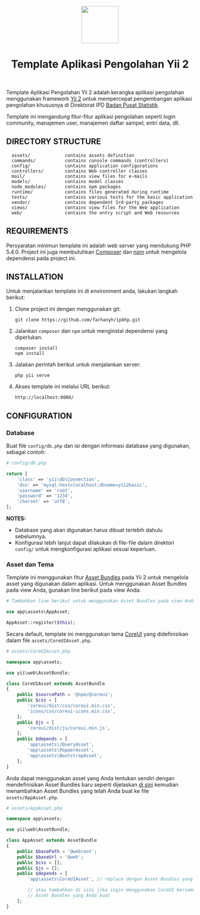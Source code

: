 <p align="center">
    <a href="https://github.com/yiisoft" target="_blank">
        <img src="https://avatars0.githubusercontent.com/u/993323" height="100px">
    </a>
    <h1 align="center">Template Aplikasi Pengolahan Yii 2</h1>
    <br>
</p>

Template Aplikasi Pengolahan Yii 2 adalah kerangka aplikasi pengolahan menggunakan framework [Yii 2](http://www.yiiframework.com/) untuk mempercepat pengembangan aplikasi pengolahan khususnya di Direktorat IPD [Badan Pusat Statistik](https://bps.go.id/).

Template ini mengandung fitur-fitur aplikasi pengolahan seperti login community, manajemen user, manajemen daftar sampel, entri data, dll.

<!-- [![Latest Stable Version](https://img.shields.io/packagist/v/yiisoft/yii2-app-basic.svg)](https://packagist.org/packages/yiisoft/yii2-app-basic)
[![Total Downloads](https://img.shields.io/packagist/dt/yiisoft/yii2-app-basic.svg)](https://packagist.org/packages/yiisoft/yii2-app-basic)
[![Build Status](https://travis-ci.org/yiisoft/yii2-app-basic.svg?branch=master)](https://travis-ci.org/yiisoft/yii2-app-basic) -->

DIRECTORY STRUCTURE
-------------------

      assets/             contains assets definition
      commands/           contains console commands (controllers)
      config/             contains application configurations
      controllers/        contains Web controller classes
      mail/               contains view files for e-mails
      models/             contains model classes
      node_modules/       contains npm packages
      runtime/            contains files generated during runtime
      tests/              contains various tests for the basic application
      vendor/             contains dependent 3rd-party packages
      views/              contains view files for the Web application
      web/                contains the entry script and Web resources



REQUIREMENTS
------------

Persyaratan minimun template ini adalah web server yang mendukung PHP 5.4.0. Project ini juga membutuhkan [Composer](http://getcomposer.org/) dan [npm](https://www.npmjs.com/) untuk mengelola dependensi pada project ini.


INSTALLATION
------------

<!-- ### Install via Composer -->

Untuk menjalankan template ini di environment anda, lakukan langkah berikut:

1. Clone project ini dengan menggunakan git:

   ~~~
   git clone https://github.com/farhanyh/ipbhp.git
   ~~~

2. Jalankan `composer` dan `npm` untuk menginstal dependensi yang diperlukan.

   ~~~
   composer install
   npm install
   ~~~

3. Jalakan perintah berikut untuk menjalankan server:

   ~~~
   php yii serve
   ~~~

4. Akses template ini melalui URL berikut:

   ~~~
   http://localhost:8080/
   ~~~

CONFIGURATION
-------------

### Database

Buat file `config/db.php` dan isi dengan informasi database yang digunakan, sebagai contoh:

```php
# config/db.php

return [
    'class' => 'yii\db\Connection',
    'dsn' => 'mysql:host=localhost;dbname=yii2basic',
    'username' => 'root',
    'password' => '1234',
    'charset' => 'utf8',
];
```

**NOTES:**
- Database yang akan digunakan harus dibuat terlebih dahulu sebelumnya.
- Konfigurasi lebih lanjut dapat dilakukan di file-file dalam direktori `config/` untuk mengkonfigurasi aplikasi sesuai keperluan.

### Asset dan Tema

Template ini menggunakan fitur [Asset Bundles](https://www.yiiframework.com/doc/guide/2.0/en/structure-assets) pada Yii 2 untuk mengelola asset yang digunakan dalam aplikasi. Untuk menggunakan Asset Bundles pada view Anda, gunakan line berikut pada view Anda:

```php
# Tambahkan line berikut untuk menggunakan Asset Bundles pada view Anda

use app\assets\AppAsset;

AppAsset::register($this);
```

Secara default, template ini menggunakan tema [CoreUI](https://coreui.io/) yang didefinisikan dalam file `assets/CoreUIAsset.php`.

```php
# assets/CoreUIAsset.php

namespace app\assets;

use yii\web\AssetBundle;

class CoreUIAsset extends AssetBundle
{
    public $sourcePath = '@npm/@coreui';
    public $css = [
        'coreui/dist/css/coreui.min.css',
        'icons/css/coreui-icons.min.css',
    ];
    public $js = [
        'coreui/dist/js/coreui.min.js',
    ];
    public $depends = [
        'app\assets\JQueryAsset',
        'app\assets\PopperAsset',
        'app\assets\BootstrapAsset',
    ];
}
```

Anda dapat menggunakan asset yang Anda tentukan sendiri dengan mendefinisikan Asset Bundles baru seperti dijelaskan [di sini](https://www.yiiframework.com/doc/guide/2.0/en/structure-assets#defining-asset-bundles) kemudian menambahkan Asset Bundles yang telah Anda buat ke file `assets/AppAsset.php`.

```php
# assets/AppAsset.php

namespace app\assets;

use yii\web\AssetBundle;

class AppAsset extends AssetBundle
{
    public $basePath = '@webroot';
    public $baseUrl = '@web';
    public $css = [];
    public $js = [];
    public $depends = [
        'app\assets\CoreUIAsset', // replace dengan Asset Bundles yang Anda buat

        // atau tambahkan di sini jika ingin menggunakan CoreUI bersama dengan
        // Asset Bundles yang Anda buat
    ];
}
```